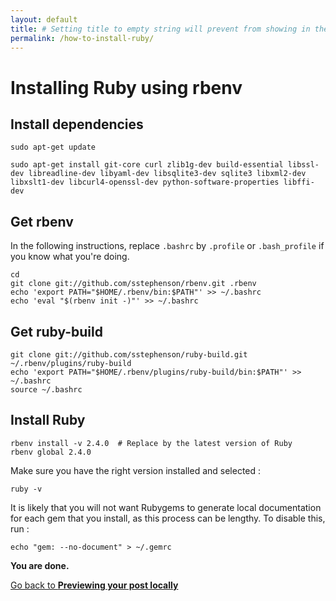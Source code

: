 ```yaml
---
layout: default
title: # Setting title to empty string will prevent from showing in the menu
permalink: /how-to-install-ruby/
---
```


# Installing Ruby using rbenv

## Install dependencies

~~~
sudo apt-get update
~~~
~~~
sudo apt-get install git-core curl zlib1g-dev build-essential libssl-dev libreadline-dev libyaml-dev libsqlite3-dev sqlite3 libxml2-dev libxslt1-dev libcurl4-openssl-dev python-software-properties libffi-dev
~~~

## Get rbenv
In the following instructions, replace `.bashrc` by `.profile` or `.bash_profile` if you know what you're doing.

~~~
cd
git clone git://github.com/sstephenson/rbenv.git .rbenv
echo 'export PATH="$HOME/.rbenv/bin:$PATH"' >> ~/.bashrc
echo 'eval "$(rbenv init -)"' >> ~/.bashrc
~~~

## Get ruby-build
~~~
git clone git://github.com/sstephenson/ruby-build.git ~/.rbenv/plugins/ruby-build
echo 'export PATH="$HOME/.rbenv/plugins/ruby-build/bin:$PATH"' >> ~/.bashrc
source ~/.bashrc
~~~

## Install Ruby
~~~
rbenv install -v 2.4.0  # Replace by the latest version of Ruby
rbenv global 2.4.0
~~~
Make sure you have the right version installed and selected :

~~~
ruby -v
~~~
It is likely that you will not want Rubygems to generate local documentation for each gem that you install, as this process can be lengthy. To disable this, run :

~~~
echo "gem: --no-document" > ~/.gemrc
~~~
**You are done.**

[Go back to **Previewing your post locally**](/welcome-how-to/#previewing-your-post-locally)